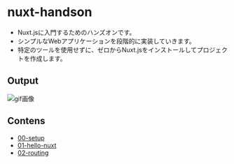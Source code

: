 # nuxt-handson

- Nuxt.jsに入門するためのハンズオンです。
- シンプルなWebアプリケーションを段階的に実装していきます。
- 特定のツールを使用せずに、ゼロからNuxt.jsをインストールしてプロジェクトを作成します。


## Output

![gif画像]()


## Contens

- [00-setup](./00-setup/READE.md)
- [01-hello-nuxt](./01-hello-nuxt/READE.md)
- [02-routing](./02-routing/READE.md)
